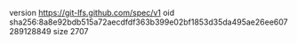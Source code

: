 version https://git-lfs.github.com/spec/v1
oid sha256:8a8e92bdb515a72aecdfdf363b399e02bf1853d35da495ae26ee607289128849
size 2707
